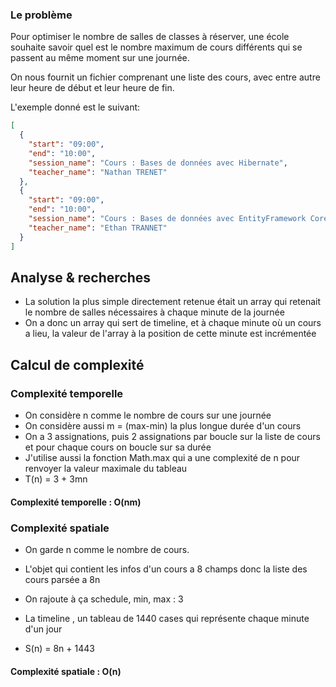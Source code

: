 ### Le problème

Pour optimiser le nombre de salles de classes à réserver, une école souhaite savoir quel est le nombre maximum de cours différents qui se passent au même moment sur une journée.

On nous fournit un fichier comprenant une liste des cours, avec entre autre leur heure de début et leur heure de fin.

L'exemple donné est le suivant:

```json
[
  {
    "start": "09:00",
    "end": "10:00",
    "session_name": "Cours : Bases de données avec Hibernate",
    "teacher_name": "Nathan TRENET"
  },
  {
    "start": "09:00",
    "end": "10:00",
    "session_name": "Cours : Bases de données avec EntityFramework Core",
    "teacher_name": "Ethan TRANNET"
  }
]
```

## Analyse & recherches

* La solution la plus simple directement retenue était un array qui retenait le nombre de salles nécessaires à chaque minute de la journée
* On a donc un array qui sert de timeline, et à chaque minute où un cours a lieu, la valeur de l'array à la position de cette minute est incrémentée


## Calcul de complexité

### Complexité temporelle

* On considère n comme le nombre de cours sur une journée
* On considère aussi m = (max-min) la plus longue durée d'un cours
* On a 3 assignations, puis 2 assignations par boucle sur la liste de cours et pour chaque cours on boucle sur sa durée
* J'utilise aussi la fonction Math.max qui a une complexité de n pour renvoyer la valeur maximale du tableau
* T(n) = 3 + 3mn


#### Complexité temporelle : O(nm)

### Complexité spatiale

* On garde n comme le nombre de cours.

* L'objet qui contient les infos d'un cours a 8 champs donc la liste des cours parsée a 8n
* On rajoute à ça schedule, min, max : 3
* La timeline , un tableau de 1440 cases qui représente chaque minute d'un jour
* S(n) = 8n + 1443

#### Complexité spatiale : O(n)
